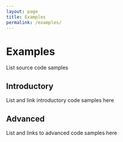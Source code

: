 ```yaml
---
layout: page
title: Examples
permalink: /examples/
---
```


# Examples

List source code samples 

## Introductory

List and link introductory code samples here

## Advanced

List and links to advanced code samples here
